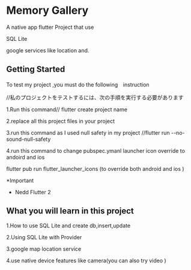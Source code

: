 # Memory Gallery 

A native app flutter Project  that use

SQL Lite 

google services like location and.

## Getting Started
To test my project ,you must do the following　instruction

//私のプロジェクトをテストするには、次の手順を実行する必要があります

1.Run this command// flutter create project name

2.replace all this project files  in your project

3.run this command as I used null safety in my project //flutter run --no-sound-null-safety 

4.run this command to change pubspec.ymanl launcher icon override to andoird and ios 

flutter pub run flutter_launcher_icons  (to override both android and  ios )

*Important

- Nedd Flutter 2 

## What you will learn in this project

1.How to use SQL Lite and create db,insert,update

2.Using SQL Lite with Provider

3.google  map  location service

4.use native device features like camera(you can also try video )

